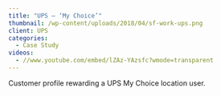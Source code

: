 ```yaml
---
title: "UPS – ‘My Choice’"
thumbnail: /wp-content/uploads/2018/04/sf-work-ups.png
client: UPS
categories:
  - Case Study
videos:
  - //www.youtube.com/embed/lZAz-YAzsfc?wmode=transparent
---
```

<p>
 Customer profile rewarding a UPS My Choice
                              location user.
</p>

